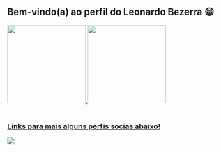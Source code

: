 ## Bem-vindo(a) ao perfil do Leonardo Bezerra 😁

 <div>
   <a href="https://github.com/LeonardoBezerra01">
   <img height="180em" src="https://github-readme-stats.vercel.app/api?username=LeonardoBezerra01&show_icons=true&theme=tokyonight&include_all_commits=true&count_private=true"/>
   <img height="180em" src="https://github-readme-stats.vercel.app/api/top-langs/?username=LeonardoBezerra01&layout=compact&langs_count=6&theme=tokyonight"/>
</div>
    
<!--<div style="display: inline_block"><br>
  <img align="center" alt="Js" height="30" width="40" src="https://raw.githubusercontent.com/devicons/devicon/master/icons/javascript/javascript-plain.svg">
  <img align="center" alt="HTML" height="30" width="40" src="https://raw.githubusercontent.com/devicons/devicon/master/icons/html5/html5-original.svg">
  <img align="center" alt="CSS" height="30" width="40" src="https://raw.githubusercontent.com/devicons/devicon/master/icons/css3/css3-original.svg">
</div>-->
 
<br>
 
### Links para mais alguns perfis socias abaixo!
 
<div> 
  <a href="https://www.linkedin.com/in/leonardobezerra01/" target="_blank"><img src="https://img.shields.io/badge/-LinkedIn-%230077B5?style=for-the-badge&logo=linkedin&logoColor=white" target="_blank"></a>
</div>
